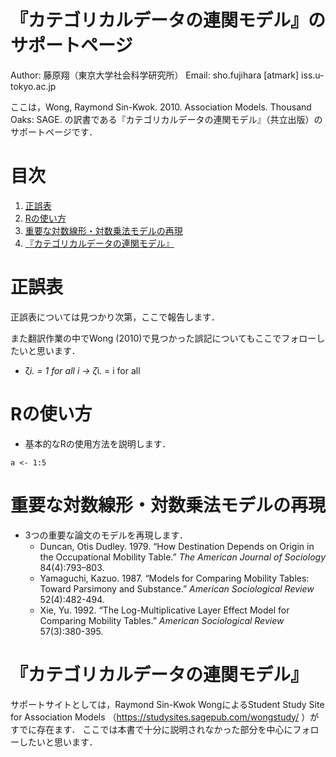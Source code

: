 # 『カテゴリカルデータの連関モデル』のサポートページ

Author: 藤原翔（東京大学社会科学研究所）
Email: sho.fujihara [atmark] iss.u-tokyo.ac.jp

ここは，Wong, Raymond Sin-Kwok. 2010. Association Models. Thousand Oaks: SAGE. の訳書である『カテゴリカルデータの連関モデル』（共立出版）のサポートページです．

# 目次
<!-- 目次部分(リンクになるところ) -->
1. [正誤表](#anchor1)
1. [Rの使い方](#anchor2)
1. [重要な対数線形・対数乗法モデルの再現](#anchor3)
1. [『カテゴリカルデータの連関モデル』](#anchor4)

<a id="anchor1"></a>
# 正誤表
正誤表については見つかり次第，ここで報告します．

また翻訳作業の中でWong (2010)で見つかった誤記についてもここでフォローしたいと思います．

- ζ*i. = 1 for all i -> ζ*i. = i for all

<a id="anchor2"></a>
# Rの使い方
- 基本的なRの使用方法を説明します．

```
a <- 1:5
```

<a id="anchor3"></a>
# 重要な対数線形・対数乗法モデルの再現
- 3つの重要な論文のモデルを再現します．
  - Duncan, Otis Dudley. 1979. “How Destination Depends on Origin in the Occupational Mobility Table.” *The American Journal of Sociology* 84(4):793–803.
  - Yamaguchi, Kazuo. 1987. “Models for Comparing Mobility Tables: Toward Parsimony and Substance.” *American Sociological Review* 52(4):482-494.
  - Xie, Yu. 1992. “The Log-Multiplicative Layer Effect Model for Comparing Mobility Tables.” *American Sociological Review* 57(3):380-395.

<a id="anchor4"></a>
# 『カテゴリカルデータの連関モデル』
サポートサイトとしては，Raymond Sin-Kwok WongによるStudent Study Site for Association Models （https://studysites.sagepub.com/wongstudy/ ）がすでに存在ます．
ここでは本書で十分に説明されなかった部分を中心にフォローしたいと思います．

